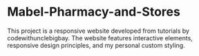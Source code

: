 # Mabel-Pharmacy-and-Stores
This project is a responsive website developed from tutorials by codewithunclebigbay. The website features interactive elements, responsive design principles, and my personal custom styling.
